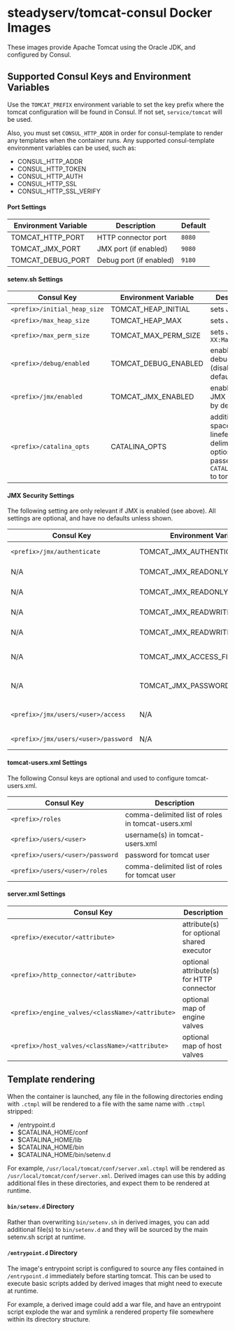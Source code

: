 # steadyserv/tomcat-consul Docker Images

These images provide Apache Tomcat using the Oracle JDK, and configured by Consul.

## Supported Consul Keys and Environment Variables
Use the `TOMCAT_PREFIX` environment variable to set the key prefix where the
tomcat configuration will be found in Consul. If not set, `service/tomcat`
will be used.

Also, you must set `CONSUL_HTTP_ADDR` in order for consul-template to render
any templates when the container runs. Any supported consul-template environment
variables can be used, such as:

- CONSUL_HTTP_ADDR
- CONSUL_HTTP_TOKEN
- CONSUL_HTTP_AUTH
- CONSUL_HTTP_SSL
- CONSUL_HTTP_SSL_VERIFY

#### Port Settings

Environment Variable  | Description             | Default
----------------------|-------------------------|--------
TOMCAT_HTTP_PORT      | HTTP connector port     | `8080`
TOMCAT_JMX_PORT       | JMX port (if enabled)   | `9080`
TOMCAT_DEBUG_PORT     | Debug port (if enabled) | `9180`

#### setenv.sh Settings

Consul Key                    | Environment Variable  | Description
------------------------------|-----------------------|-----------------------
`<prefix>/initial_heap_size`  | TOMCAT_HEAP_INITIAL   | sets JVM `-Xms`
`<prefix>/max_heap_size`      | TOMCAT_HEAP_MAX       | sets JVM `-Xmx`
`<prefix>/max_perm_size`      | TOMCAT_MAX_PERM_SIZE  | sets JVM `-XX:MaxPermSize`
`<prefix>/debug/enabled`      | TOMCAT_DEBUG_ENABLED  | enable/disable debug (disabled by default)
`<prefix>/jmx/enabled`        | TOMCAT_JMX_ENABLED    | enable/disable JMX (disabled by default)
`<prefix>/catalina_opts`      | CATALINA_OPTS         | additional space or linefeed delimited java options passed as `CATALINA_OPTS` to tomcat.

#### JMX Security Settings
The following setting are only relevant if JMX is enabled (see above). All settings
are optional, and have no defaults unless shown.

Consul Key                           | Environment Variable          | Description
-------------------------------------|-------------------------------|----------------------------------
`<prefix>/jmx/authenticate`          | TOMCAT_JMX_AUTHENTICATE       | whether JMX auth is enabled (default: `true`)
N/A                                  | TOMCAT_JMX_READONLY_USERNAME  | username for a JMX readonly user
N/A                                  | TOMCAT_JMX_READONLY_PASSWORD  | password for a JMX readonly user
N/A                                  | TOMCAT_JMX_READWRITE_USERNAME | username for a JMX readwrite user
N/A                                  | TOMCAT_JMX_READWRITE_PASSWORD | password for a JMX readwrite user
N/A                                  | TOMCAT_JMX_ACCESS_FILE        | path to JMX access file (default: `conf/jmxremote.access`)
N/A                                  | TOMCAT_JMX_PASSWORD_FILE      | path to JMX password file (default: `conf/jmxremote.password`)
`<prefix>/jmx/users/<user>/access`   | N/A                           | `readonly` or `readwrite` access for given JMX user
`<prefix>/jmx/users/<user>/password` | N/A                           | password for given JMX user

#### tomcat-users.xml Settings
The following Consul keys are optional and used to configure tomcat-users.xml.

Consul Key                        | Description
----------------------------------|-----------------------------------------
`<prefix>/roles`                  | comma-delimited list of roles in tomcat-users.xml
`<prefix>/users/<user>`           | username(s) in tomcat-users.xml
`<prefix>/users/<user>/password`  | password for tomcat user
`<prefix>/users/<user>/roles`     | comma-delimited list of roles for tomcat user

#### server.xml Settings

Consul Key                                       | Description
-------------------------------------------------|----------------------------
`<prefix>/executor/<attribute>`                  | attribute(s) for optional shared executor
`<prefix>/http_connector/<attribute>`            | optional attribute(s) for HTTP connector
`<prefix>/engine_valves/<className>/<attribute>` | optional map of engine valves
`<prefix>/host_valves/<className>/<attribute>`   | optional map of host valves

## Template rendering
When the container is launched, any file in the following directories ending with
`.ctmpl` will be rendered to a file with the same name with `.ctmpl` stripped:

- /entrypoint.d
- $CATALINA_HOME/conf
- $CATALINA_HOME/lib
- $CATALINA_HOME/bin
- $CATALINA_HOME/bin/setenv.d

For example, `/usr/local/tomcat/conf/server.xml.ctmpl` will be rendered as
`/usr/local/tomcat/conf/server.xml`. Derived images can use this by adding additional
files in these directories, and expect them to be rendered at runtime.

#### `bin/setenv.d` Directory
Rather than overwriting `bin/setenv.sh` in derived images, you can add additional
file(s) to `bin/setenv.d` and they will be sourced by the main setenv.sh script
at runtime.

#### `/entrypoint.d` Directory
The image's entrypoint script is configured to source any files contained in `/entrypoint.d`
immediately before starting tomcat. This can be used to execute basic scripts
added by derived images that might need to execute at runtime.

For example, a derived image could add a war file, and have an entrypoint script
explode the war and symlink a rendered property file somewhere within its
directory structure.
